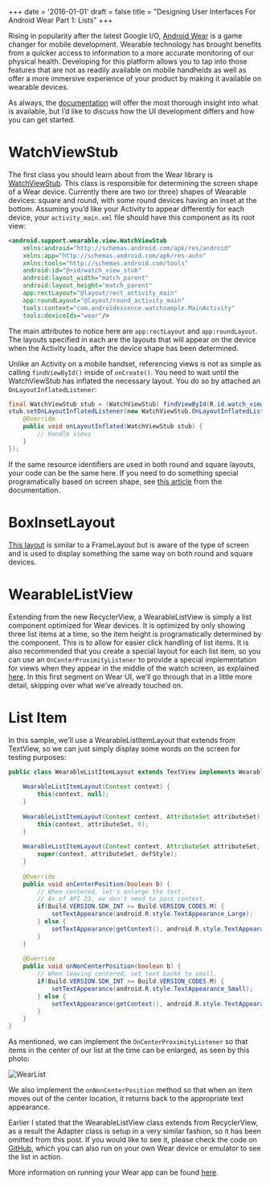 +++
date = '2016-01-01'
draft = false
title = "Designing User Interfaces For Android Wear Part 1: Lists"
+++

Rising in popularity after the latest Google I/O, [Android Wear](https://www.android.com/wear/) is a game changer for mobile development. Wearable technology has brought benefits from a quicker access to information to a more accurate monitoring of our physical health. Developing for this platform allows you to tap into those features that are not as readily available on mobile handhelds as well as offer a more immersive experience of your product by making it available on wearable devices.

As always, the [documentation](http://developer.android.com/intl/pt-br/wear/index.html) will offer the most thorough insight into what is available, but I’d like to discuss how the UI development differs and how you can get started.

<!--more-->

# WatchViewStub

The first class you should learn about from the Wear library is [WatchViewStub](http://developer.android.com/intl/pt-br/reference/android/support/wearable/view/WatchViewStub.html). This class is responsible for determining the screen shape of a Wear device. Currently there are two (or three) shapes of Wearable devices: square and round, with some round devices having an inset at the bottom. Assuming you’d like your Activity to appear differently for each device, your `activity_main.xml` file should have this component as its root view:

```xml
<android.support.wearable.view.WatchViewStub 
    xmlns:android="http://schemas.android.com/apk/res/android"
    xmlns:app="http://schemas.android.com/apk/res-auto"
    xmlns:tools="http://schemas.android.com/tools"
    android:id="@+id/watch_view_stub"
    android:layout_width="match_parent"
    android:layout_height="match_parent"
    app:rectLayout="@layout/rect_activity_main"
    app:roundLayout="@layout/round_activity_main"
    tools:context="com.androidessence.watchsample.MainActivity"
    tools:deviceIds="wear"/>
```

The main attributes to notice here are `app:rectLayout` and `app:roundLayout`. The layouts specified in each are the layouts that will appear on the device when the Activity loads, after the device shape has been determined.

Unlike an Activity on a mobile handset, referencing views is not as simple as calling `findViewById()` inside of `onCreate()`. You need to wait until the WatchViewStub has inflated the necessary layout. You do so by attached an `OnLayoutInflatedListener`:

```java
final WatchViewStub stub = (WatchViewStub) findViewById(R.id.watch_view_stub);
stub.setOnLayoutInflatedListener(new WatchViewStub.OnLayoutInflatedListener() {
    @Override
    public void onLayoutInflated(WatchViewStub stub) {
        // Handle views
    }
});
```

If the same resource identifiers are used in both round and square layouts, your code can be the same here. If you need to do something special programatically based on screen shape, see [this article](http://developer.android.com/intl/pt-br/training/wearables/watch-faces/issues.html#ScreenShape) from the documentation.

# BoxInsetLayout

[This layout](http://developer.android.com/intl/pt-br/reference/android/support/wearable/view/BoxInsetLayout.html) is similar to a FrameLayout but is aware of the type of screen and is used to display something the same way on both round and square devices.

# WearableListView

Extending from the new RecyclerView, a WearableListView is simply a list component optimized for Wear devices. It is optimized by only showing three list items at a time, so the item height is programatically determined by the component. This is to allow for easier click handling of list items. It is also recommended that you create a special layout for each list item, so you can use an `OnCenterProximityListener` to provide a special implementation for views when they appear in the middle of the watch screen, as explained [here](http://developer.android.com/intl/pt-br/training/wearables/ui/lists.html#layout-impl). In this first segment on Wear UI, we’ll go through that in a little more detail, skipping over what we’ve already touched on.

# List Item

In this sample, we’ll use a WearableListItemLayout that extends from TextView, so we can just simply display some words on the screen for testing purposes:

```java
public class WearableListItemLayout extends TextView implements WearableListView.OnCenterProximityListener{
 
    WearableListItemLayout(Context context) {
        this(context, null);
    }
 
    WearableListItemLayout(Context context, AttributeSet attributeSet) {
        this(context, attributeSet, 0);
    }
 
    WearableListItemLayout(Context context, AttributeSet attributeSet, int defStyle) {
        super(context, attributeSet, defStyle);
    }
 
    @Override
    public void onCenterPosition(boolean b) {
        // When centered, let's enlarge the text.
        // As of API 23, we don't need to pass context.
        if(Build.VERSION.SDK_INT >= Build.VERSION_CODES.M) {
            setTextAppearance(android.R.style.TextAppearance_Large);
        } else {
            setTextAppearance(getContext(), android.R.style.TextAppearance_Large);
        }
    }
 
    @Override
    public void onNonCenterPosition(boolean b) {
        // When leaving centered, set text backk to small.
        if(Build.VERSION.SDK_INT >= Build.VERSION_CODES.M) {
            setTextAppearance(android.R.style.TextAppearance_Small);
        } else {
            setTextAppearance(getContext(), android.R.style.TextAppearance_Small);
        }
    }
}
```

As mentioned, we can implement the `OnCenterProximityListener` so that items in the center of our list at the time can be enlarged, as seen by this photo:

![WearList](/wear_list_sample.png)

We also implement the `onNonCenterPosition` method so that when an item moves out of the center location, it returns back to the appropriate text appearance.

Earlier I stated that the WearableListView class extends from RecyclerView, as a result the Adapter class is setup in a very similar fashion, so it has been omitted from this post. If you would like to see it, please check the code on [GitHub](https://github.com/androidessence/Android-Wear-Sample), which you can also run on your own Wear device or emulator to see the list in action.

More information on running your Wear app can be found [here](http://developer.android.com/intl/pt-br/training/wearables/apps/creating.html).